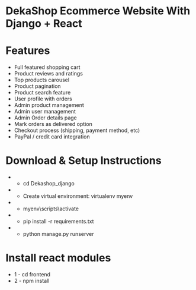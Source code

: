 # DekaShop Ecommerce Website With Django + React









# Features
* Full featured shopping cart
* Product reviews and ratings
* Top products carousel
* Product pagination
* Product search feature
* User profile with orders
* Admin product management
* Admin user management
* Admin Order details page
* Mark orders as delivered option
* Checkout process (shipping, payment method, etc)
* PayPal / credit card integration


# Download & Setup Instructions


*  - cd Dekashop_django
*  - Create virtual environment: virtualenv myenv
*  - myenv\scripts\activate
*  - pip install -r requirements.txt
*  - python manage.py runserver

# Install react modules
* 1 - cd frontend
* 2 - npm install
